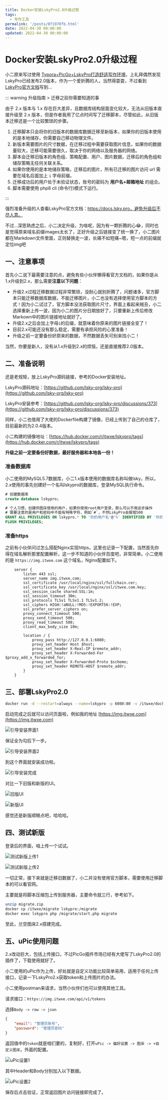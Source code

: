 ```yaml
---
title: Docker安装LskyPro2.0升级过程
tags:
  - 写作工具
permalink: '/posts/8f1970fb.html'
date: 2022-04-30 00:00:00
updated: 2022-04-30 00:00:00
---
```


# Docker安装LskyPro2.0升级过程

小二原来写过使用 [Typora+PicGo+LskyPro打造舒适写作环境](https://itwxe.com/posts/6eb96d2e.html)，上礼拜偶然发现LskyPro已经发布2.0版本，作为一个爱折腾的人，当然得耍耍，不过看到[LskyPro官方文档](https://docs.lsky.pro/)写到...

::: warning 升级指南 > 迁移之前你需要知道的事

由于 2.x 版本与 1.x 存在巨大差异，且数据库结构层面变化较大，无法从旧版本直接升级至 2.x 版本，但是作者我用了亿点时间写了迁移脚本，尽管如此，从旧版本迁移还是一个比较繁琐的步骤。

1. 迁移脚本只会将你的旧版本的数据库数据迁移至新版本，如果你的旧版本使用的是本地储存，你需要自己移动物理文件。
2. 新版本需要图片的尺寸数据，在迁移过程中需要获取图片信息，如果你的数据量较大，迁移可能需要很久，取决于你的网络以及服务器的网络。
3. 脚本会迁移旧版本的角色组、策略配置、用户、图片数据，迁移后的角色组和储存策略无任何关联关系。
4. 如果你使用的是本地储存策略，迁移后的图片，所有已迁移的图片访问 url 需要在域名后面加上 `i` 字母前缀。
5. 迁移成功后的用户处于未验证状态，账号的密码为 **用户名+邮箱地址** 的组合。
6. 脚本需要使用 php8 cli (命令行)模式下运行。

:::

强烈准备升级的人查看LskyPro官方文档：https://docs.lsky.pro，避免升级后不尽人意。

不过...深思熟虑之后，小二决定升级，为啥呢，因为有一颗折腾的心😂，同时也是觉得原来域名前缀images太长了，正好升级之后链接变了统一换了，小二图片都在Markdown文件里面，正则替换走一波，长痛不如短痛~嗯，短一点的前缀就定位img吧

## 一、注意事项

首先小二说下最需要注意的点，避免有些小伙伴懒得看官方文档的，如果你是从1.x升级到2.x，那么需要**注意以下问题**：

- 升级2.x过程迁移数据过程非常繁琐，没耐心就别折腾了，问题诸多，官方脚本只能迁移数据库数据，不能迁移图片，小二也没有选择使用官方脚本的方式！因为小二试过了，官方脚本没法获取图片尺寸，界面上看起来贼丑，小二选择重新上传一波，因为小二的图片分日期放好了，只要重新上传后修改Markown中的图片链接地址就好了。
- 升级2.x之后会加上字母`i`的后缀，就意味着你原来的图片链接全变了！
- 目前2.x可能还没有那么稳定，需要有承担风险的心里准备！
- 升级之前一定要备份好原来的数据，不然数据丢失可别来找小二！

当然，你要是新人，没有从1.x升级到2.x的烦恼，还是直接推荐2.0版本。

## 二、准备说明

还是老规矩，放上LskyPro源码链接，参考的Docker安装地址。

LskyPro源码地址：[https://github.com/lsky-org/lsky-pro](https://github.com/lsky-org/lsky-pro)

LskyPro安装参考：[https://github.com/lsky-org/lsky-pro/discussions/373](https://github.com/lsky-org/lsky-pro/discussions/373)

同样，小二也借用了大佬的Dockerfile构建了镜像，已经上传到了自己的仓库了，目前最新的为2.0.4版本。

小二构建的镜像地址：[https://hub.docker.com/r/itwxe/lskypro/tags](https://hub.docker.com/r/itwxe/lskypro/tags)

**升级之前一定要备份好数据，最好服务器和本地各一份！**

### 准备数据库

小二使用的MySQL5.7数据库，小二1.x版本使用的数据库名称叫做lsky，所以，2.x使用的事先创建好一个名叫lskypro的数据库，登录MySQL执行命令。

```sql
# 创建数据库
create database lskypro;

# 个人习惯，创建供图床使用的用户，如果你使用root用户登录，那么可以不用这步操作
# 需要注意的是用户和密码中不能有特殊字符，例如`#`，不然LskyPro会报错500
GRANT ALL PRIVILEGES ON lskypro.* TO '你的用户名'@'%' IDENTIFIED BY '你的密码';
FLUSH PRIVILEGES;
```

### 准备https

之前有小伙伴问过怎么搭配Nginx实现https，这里也记录一下配置，当然首先你得在域名解析那里配置解析，这一步不知道的小伙伴百度吧，非常简单。小二使用的是 `https://img.itwxe.com` 这个域名，Nginx配置如下。

```nginx
    server {
        listen 443 ssl;
        server_name img.itwxe.com;
        ssl_certificate /usr/local/nginx/ssl/fullchain.cer;
        ssl_certificate_key /usr/local/nginx/ssl/itwxe.com.key;
        ssl_session_cache shared:SSL:1m;
        ssl_session_timeout 30m;
        ssl_protocols TLSv1 TLSv1.1 TLSv1.2;
        ssl_ciphers HIGH:!aNULL:!MD5:!EXPORT56:!EXP;
        ssl_prefer_server_ciphers on;
        proxy_connect_timeout 500;
        proxy_send_timeout 500;
        proxy_read_timeout 500;
        client_max_body_size 10m;

        location / {
            proxy_pass http://127.0.0.1:6080;
            proxy_set_header Host $host;
            proxy_set_header X-Real-IP $remote_addr;
            proxy_set_header X-Forwarded-For $proxy_add_x_forwarded_for;
            proxy_set_header X-Forwarded-Proto $scheme;
            proxy_set_header REMOTE-HOST $remote_addr;
        }
    }
```

## 三、部署LskyPro2.0

```bash
docker run -d --restart=always --name=lskypro -p 6080:80 -v /itwxe/dockerData/lskypro:/var/www/html itwxe/lskypro:2.0.4
```

启动完成之后就可以访问页面啦，例如我的地址 [https://img.itwxe.com](https://img.itwxe.com)

![引导安装界面1](https://img.itwxe.com/i/2022/04/626d399db1445.png)

保证全为勾后下一步。

![引导安装界面2](https://img.itwxe.com/i/2022/04/626d399de6e50.png)

到这个界面就安装成功啦。

![引导安装完成](https://img.itwxe.com/i/2022/04/626d399de2f3a.png)

对比一下旧版和新版的UI。

![旧版UI](https://img.itwxe.com/i/2022/04/626d399dd8767.png)

![新版UI](https://img.itwxe.com/i/2022/04/626d399dd67cf.png)

感觉还是新版顺眼点吧，哈哈哈。

## 四、测试新版

登录后的界面，咱上传一个试试。

![测试新版上传1](https://img.itwxe.com/i/2022/04/626d399ddf68a.png)

![测试新版上传2](https://img.itwxe.com/i/2022/04/626d399e34245.png)

一切正常，接下来就是迁移旧数据了，小二并没有使用官方脚本，需要使用迁移脚本的可以看官网。

主要就是将脚本压缩包上传到服务器，主要命令就三行，参考如下。

```bash
unzip migrate.zip
docker cp /itwxe/migrate lskypro:/migrate
docker exec lskypro php /migrate/start.php migrate
```

至此，兰空图床2.x搭建完成。

## 五、uPic使用问题

2.x改动巨大，包括上传接口，不过PicGo插件市场已经有大佬写了LskyPro2.0的插件了，下载使用就好了。

小二使用的uPic作为上传，好处就是自定义功能比较简单易用，适用于任何上传接口，记录一下LskyPro2.x获取token和上传图片的办法。

小二使用postman来请求，当然小伙伴们也可以使用其他工具。

请求接口：`https://img.itwxe.com/api/v1/tokens`

选择`Body -> row -> json`

```json
{
    "email": "管理员账号",
    "password": "管理员密码"
}
```

返回值中的`token`就是咱们要的，复制好，打开`uPic -> 偏好设置 -> 图床 -> +自定义图床`，外面的配置。

![uPic设置1](https://img.itwxe.com/i/2022/04/626d3fa3a2306.png)

其中Header和Body分别加入以下数据。

![uPic设置2](https://img.itwxe.com/i/2022/04/626d40021b21f.png)

保存后点击验证，正常返回图片访问链接即完成了。

